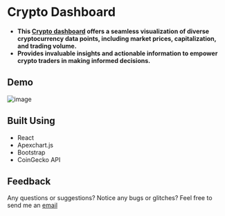 # Crypto Dashboard
- **This [Crypto dashboard](https://ambreshkumarsaini.github.io/crypto-dashboard/) offers a seamless visualization of diverse cryptocurrency data points, including market prices, capitalization, and trading volume.**
- **Provides invaluable insights and actionable information to empower crypto traders in making informed decisions.**

## Demo
![image](https://github.com/AmbreshKumarSaini/crypto-dashboard/assets/92514207/a9206b3a-f3c2-4bf8-a342-fe30fc3d74e7)

## Built Using 
- React
- Apexchart.js
- Bootstrap
- CoinGecko API
## Feedback
Any questions or suggestions? Notice any bugs or glitches? Feel free to send me an [email](sainikumar368@gmail.com)
